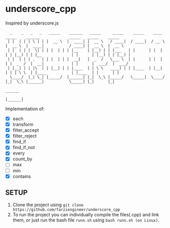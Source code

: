 # underscore_cpp
Inspired by underscore.js <br>
```
  _    _   _   _   _____    ______   _____     _____    _____    ____    _____    ______             _____   _____    _____  
 | |  | | | \ | | |  __ \  |  ____| |  __ \   / ____|  / ____|  / __ \  |  __ \  |  ____|           / ____| |  __ \  |  __ \ 
 | |  | | |  \| | | |  | | | |__    | |__) | | (___   | |      | |  | | | |__) | | |__             | |      | |__) | | |__) |
 | |  | | | . ` | | |  | | |  __|   |  _  /   \___ \  | |      | |  | | |  _  /  |  __|            | |      |  ___/  |  ___/ 
 | |__| | | |\  | | |__| | | |____  | | \ \   ____) | | |____  | |__| | | | \ \  | |____           | |____  | |      | |     
  \____/  |_| \_| |_____/  |______| |_|  \_\ |_____/   \_____|  \____/  |_|  \_\ |______|           \_____| |_|      |_|     
                                                                                           ______                            
                                                                                          |______|                                                                                                              
```
Implementation of: <br> 
- [x] each
- [x] transform
- [x] filter_accept
- [x] filter_reject
- [x]  find_if
- [x]  find_if_not
- [x]  every
- [x]  count_by
- [ ] max
- [ ] min
- [x] contains

## SETUP
1. Clone the project using `git clone https://github.com/farziengineer/underscore_cpp` 
2. To run the project you can individually compile the files(.cpp) and link them, or just run the bash file `runn.sh` 
   using `bash runn.sh (on Linux)`. 
